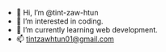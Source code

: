 - 👋 Hi, I’m @tint-zaw-htun
- 👀 I’m interested in coding.
- 🌱 I’m currently learning web development.
- 📫 tintzawhtun01@gmail.com 

<!---
tint-zaw-htun/tint-zaw-htun is a ✨ special ✨ repository because its `README.md` (this file) appears on your GitHub profile.
You can click the Preview link to take a look at your changes.
--->
